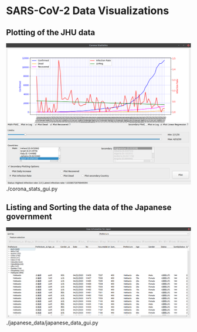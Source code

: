 # SARS-CoV-2 Data Visualizations

## Plotting of the JHU data
![jhu_viz](https://github.com/arne48/corona-stats/raw/master/images/jhu_viz.png)
./corona_stats_gui.py

## Listing and Sorting the data of the Japanese government
![japan_info](https://github.com/arne48/corona-stats/raw/master/images/japan_info.png)
./japanese_data/japanese_data_gui.py

